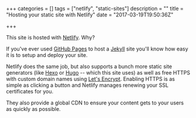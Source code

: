 +++
categories = []
tags = ["netlify", "static-sites"]
description = ""
title = "Hosting your static site with Netlify"
date = "2017-03-19T19:50:36Z"

+++

This site is hosted with [Netlify](http://netlify.com). Why?

If you've ever used [GitHub Pages](https://pages.github.com) to host a [Jekyll](http://jekyllrb.com) site you'll know how easy it is to setup and deploy your site.

Netlify does the same job, but also supports a bunch more static site generators (like [Hexo](https://hexo.io) or [Hugo](https://gohugo.io) -- which this site uses) as well as free HTTPS with custom domain names using [Let's Encrypt](https://letsencrypt.org). 
Enabling HTTPS is as simple as clicking a button and Netlify manages renewing your SSL certificates for you.

They also provide a global CDN to ensure your content gets to your users as quickly as possible.
